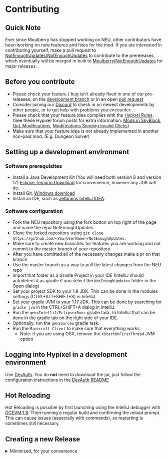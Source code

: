 # Contributing

## Quick Note
Ever since Moulberry has stopped working on NEU, other contributors have been working on new features and fixes for the mod. If you are interested in contributing yourself, make a pull request to [NotEnoughUpdates/NotEnoughUpdates](https://github.com/NotEnoughUpdates/NotEnoughUpdates) to contribute to the prereleases, which eventually will be merged in bulk to [Moulberry/NotEnoughUpdates](https://github.com/Moulberry/NotEnoughUpdates) for major releases. 

## Before you contribute

- Please check your feature / bug isn't already fixed in one of our pre-releases, on the [development branch](https://github.com/NotEnoughUpdates/NotEnoughUpdates/tree/master/) or in an open [pull request](https://github.com/NotEnoughUpdates/NotEnoughUpdates/pulls)  
- Consider joining our [Discord](https://discord.gg/moulberry) to check in on newest developments by other people, or to get help with problems you encounter.
- Please check that your feature idea complies with the [Hypixel Rules](https://hypixel.net/rules). (See these Hypixel forum posts for extra information: [Mods in SkyBlock](https://hypixel.net/threads/regarding-the-recent-announcement-with-mods-in-skyblock.4045481/), [QoL Modifications](https://hypixel.net/threads/update-to-disallowed-modifications-qol-modifications.4043482/), [Modifications Sending Invalid Clicks](https://hypixel.net/threads/update-regarding-modifications-sending-invalid-clicks.5130489/)) 
- Make sure that your feature idea is not already implemented in another non-paid mod. (E.g. Dungeon Solver)

## Setting up a development environment

### Software prerequisites

- Install a Java Development Kit (You will need both version 8 and version 17) [Eclipse Temurin Download](https://adoptium.net/temurin/releases) for convenience, however any JDK will do.
- Install Git. [Windows download](https://git-scm.com/download/win)
- Install an IDE, such as [Jetbrains IntelliJ IDEA](https://www.jetbrains.com/idea/download).

### Software configuration

- Fork the NEU repository using the fork button on top right of the page and name the repo NotEnoughUpdates.
- Clone the forked repository using `git clone https://github.com/<YourUserName>/NotEnoughUpdates`.
- Make sure to create new branches for features you are working and not commit to the master branch of your repository
- After you have comitted all of the necessary changes make a pr on that branch
- Use the master branch as a way to pull the latest changes from the NEU repo
- Import that folder as a Gradle Project in your IDE (IntelliJ should autodetect it as gradle if you select the `NotEnoughUpdates` folder in the Open dialog)
- Set your project SDK to your 1.8 JDK. This can be done in the modules settings (CTRL+ALT+SHIFT+S) in IntelliJ.
- Set your gradle JVM to your 1.17 JDK. This can be done by searching for `gradle jvm` in the CTRL+SHIFT+A dialog in IntelliJ.
- Run the `gen<IntelliJ/Eclipse>Runs` gradle task. In IntelliJ that can be done in the gradle tab on the right side of your IDE.
- Optionally, run the `genSources` gradle task.
- Run the `Minecraft Client` to make sure that everything works.
  - Note: if you are using OSX, remove the `XstartOnFirstThread` JVM option

## Logging into Hypixel in a development environment

Use [DevAuth](https://github.com/DJtheRedstoner/DevAuth). You do **not** need to download the jar, just follow the configuration instructions in the [DevAuth README](https://github.com/DJtheRedstoner/DevAuth#configuration-file)

## Hot Reloading

Hot Reloading is possible by first launching using the IntelliJ debugger with [DCEVM 1.8](https://dcevm.github.io/). Then running a regular build and confirming the reload prompt. This can cause issues (especially with commands), so restarting is sometimes still necessary.

## Creating a new Release
<details>
<summary>Minimized, for your convenience</summary>

> **Release Types**
> 
> Right now we can create Full Releases, Pre Releases and Hotfixes.
> 
>  - A Full Release is sent to all users, regardless of update stream.
>  - A Pre Release is only sent to users who have opted into receiving beta updates.
>  - A Hotfix is only sent to users who have *not* opted into receiving beta updates. 
>       - Therefore when a bug is fixed in a hotfix update, it should *also* be fixed in a separate prerelease update.
>         On the other hand, not all bugs fixed in a prerelease update need to be also dispatched in a hotfix.

### Creating a new Full Release

> Full Releases should be bug free, feature complete, and ideally checked by not only the community, but also by Moulberry himself, if he so desires.

- Edit `NotEnoughUpdates.java` and change

```java
public static final String VERSION = "2.2.0-REL"; /* Update the VERSION name */
public static final int VERSION_ID = 20200; /* Set the VERSION_ID to match the version name like so: MAJOR * 10000 + MINOR * 100 + PATCH */
public static final int PRE_VERSION_ID = 0; /* Reset the PRE_VERSION_ID back to 0 */
public static final int HOTFIX_VERSION_ID = 0; /* Reset the HOTFIX_VERSION_ID back to 0 */
```

- Build a jar from this, either using the CI in github actions, or using `gradle remapJar` directly.
  - If building locally, make sure that all your changes are in version control so that the commit hash is set correctly (A non `dirty` jar)
- Create a github release (marked as full release). This should also simultaneously create a tag on which to base future hotfixes. 
- Edit the `update.json` in the repository and change

```json5
{
  "version": "2.1.0-REL", /* Update to match the VERSION name in java */
  "version_id": 20100, /* Update to match the VERSION_ID in java */
  "update_msg": "§7§m§l--------------------§6§l[§c§lNEU§6§l]§7§m§l--------------------\n\n§7A new version, v§6{version}§7, is now available!\n ", /* Update the version name. Remove old patch notes; Optionally add in a short new patch note. */
  "pre_version": "0.0", /* Reset to 0.0 */
  "pre_version_id": 0, /* Reset to 0 */
  "update_link": "https://github.com/NotEnoughUpdates/NotEnoughUpdates/releases/tag/<VERSIONNAME>", /* Change download link to the github release */
  "update_direct": "https://github.com/NotEnoughUpdates/NotEnoughUpdates/releases/download/<VERSIONNAME>/NotEnoughUpdates-<VERSIONNAME>.jar", /* Change direct link to a direct download link */
}
```

- Launch the game in an older version with this new repo locally to test the messages look first, then push to the central NEU repo (both `master` and `dangerous`)
- Create an announcement in discord [#neu-download](https://discord.com/channels/516977525906341928/693586404256645231).

### Creating a pre release

> Pre Releases are intended to be mostly feature complete, mostly bug free releases that either don't have enough changes to justify a new Full Release, or have outstanding PRs that are probably merged soon.

- Edit `NotEnoughUpdates.java` and change

```java
public static final String VERSION = "2.2.0-REL"; /* The VERSION name should still be the same as the latest previously released FULL release */
public static final int VERSION_ID = 20200; /* Same as VERSION name */
public static final int PRE_VERSION_ID = 1; /* Increment the PRE_VERSION_ID */
```

- Build a jar from this, either using the CI in github actions, or using `gradle remapJar` directly.
    - If building locally, make sure that all your changes are in version control so that the commit hash is set correctly (A non `dirty` jar)
- Create a github release (marked as pre release)
- Edit the `update.json` in the repository and change

```json5
{
  "version": "2.1.0-REL", /* The VERSION name should still be the same as the latest previously released FULL release */
  "version_id": 20100, /* Same as VERSION name */
  "pre_update_msg": "§7§m§l--------------------§5§l[§c§lNEU§5§l]§7§m§l--------------------\n\n§7A new pre-release, v§52.0-PRE{pre_version}§7, is now available!\n ", /* Update the version name. Remove old patch notes; Optionally add in a short new patch note. */
  "pre_version": "0.0", /* Set to a new string (preferably increase the major version every time, except for hotfixes on the prerelease stream) */
  "pre_version_id": 0, /* Set to PRE_VERSION_ID from java */
  "pre_update_link": "https://github.com/NotEnoughUpdates/NotEnoughUpdates/releases/tag/<VERSIONNAME>", /* Change download link to the github release */
  "pre_update_direct": "https://github.com/NotEnoughUpdates/NotEnoughUpdates/releases/download/<VERSIONNAME>/NotEnoughUpdates-<VERSIONNAME>.jar", /* Change direct link to a direct download link */
}
```

- Launch the game in an older version with this new repo locally to test the messages look first, then push to the central NEU repo (both `master` and `dangerous`, as some prerelease people sadly don't know how to change repo branches)
- Create an announcement in discord [#unofficial-prereleases](https://discord.com/channels/516977525906341928/837679819487313971).

### Creating a Hotfix

> Hotfixes spring off of a Full Release and intend to fix bugs and security flaws. They can, but ideally shouldn't, contain features from pre releases and are intended as a drop in replacement of the current full release of NEU. These bug fixes should ideally also be released as a prerelease in tandem with the hotfix.

- Edit `NotEnoughUpdates.java` and change

```java
public static final String VERSION = "2.2.0-REL"; /* The VERSION name should still be the same as the latest previously released FULL release */
public static final int VERSION_ID = 20200; /* Same as VERSION name */
public static final int PRE_VERSION_ID = 0; /* The PRE_VERSION_ID should still be 0 (as this is based off a full release) */
public static final int HOTFIX_VERSION_ID = 1; /* Increment the HOTFIX_VERSION_ID */
```

- Build a jar from this, either using the CI in github actions, or using `gradle remapJar` directly.
    - If building locally, make sure that all your changes are in version control so that the commit hash is set correctly (A non `dirty` jar)
- Create a github release (marked as full release)
- Edit the previous FULL release on github with a link to the new release.
- Edit the `update.json` in the repository and change

```json5
{
  "version": "2.1.0-REL", /* This version should still remain the same as the last full release */
  "version_id": 20100, /* Same as version */
  "update_msg": "§7§m§l--------------------§6§l[§c§lNEU§6§l]§7§m§l--------------------\n\n§7A new version, v§6{version}§7, is now available!\n ", /* Update the version name. Don't  remove old patch notes; Optionally add in a short new patch note. Indicate that there is a hotfix present */
  "update_link": "https://github.com/NotEnoughUpdates/NotEnoughUpdates/releases/tag/<VERSIONNAME>", /* Change download link to the github release */
  "update_direct": "https://github.com/NotEnoughUpdates/NotEnoughUpdates/releases/download/<VERSIONNAME>/NotEnoughUpdates-<VERSIONNAME>.jar", /* Change direct link to a direct download link */
}
```

- Launch the game in an older version with this new repo locally to test the messages look first, then push to the central NEU repo (both `master` and `dangerous`)
- Create an announcement in discord [#neu-download](https://discord.com/channels/516977525906341928/693586404256645231).
</details>

